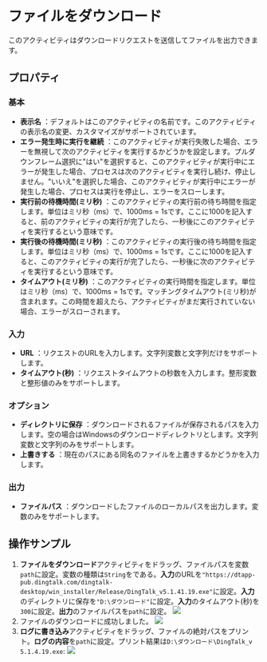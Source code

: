 # ファイルをダウンロード

このアクティビティはダウンロードリクエストを送信してファイルを出力できます。

## プロパティ

### 基本
- **表示名** ：デフォルトはこのアクティビティの名前です。このアクティビティの表示名の変更、カスタマイズがサポートされています。
- **エラー発生時に実行を継続** ：このアクティビティが実行失敗した場合、エラーを無視して次のアクティビティを実行するかどうかを設定します。プルダウンフレーム選択に"はい"を選択すると、このアクティビティが実行中にエラーが発生した場合、プロセスは次のアクティビティを実行し続け、停止しません。"いいえ"を選択した場合、このアクティビティが実行中にエラーが発生した場合、プロセスは実行を停止し、エラーをスローします。
- **実行前の待機時間(ミリ秒)** ：このアクティビティの実行前の待ち時間を指定します。単位はミリ秒（ms）で、1000ms = 1sです。ここに1000を記入すると、前のアクティビティの実行が完了したら、一秒後にこのアクティビティを実行するという意味です。
- **実行後の待機時間(ミリ秒)** ：このアクティビティの実行後の待ち時間を指定します。単位はミリ秒（ms）で、1000ms = 1sです。ここに1000を記入すると、このアクティビティの実行が完了したら、一秒後に次のアクティビティを実行するという意味です。
- **タイムアウト(ミリ秒)** ：このアクティビティの実行時間を指定します。単位はミリ秒（ms）で、1000ms = 1sです。マッチングタイムアウト(ミリ秒)が含まれます。この時間を超えたら、アクティビティがまだ実行されていない場合、エラーがスローされます。

### 入力

- **URL** ：リクエストのURLを入力します。文字列変数と文字列だけをサポートします。
- **タイムアウト(秒)** ：リクエストタイムアウトの秒数を入力します。整形変数と整形値のみをサポートします。

### オプション

- **ディレクトリに保存** ：ダウンロードされるファイルが保存されるパスを入力します。空の場合はWindowsのダウンロードディレクトリとします。文字列変数と文字列のみをサポートします。
- **上書きする** ：現在のパスにある同名のファイルを上書きするかどうかを入力します。

### 出力

- **ファイルパス** ：ダウンロードしたファイルのローカルパスを出力します。変数のみをサポートします。
## 操作サンプル
1. **ファイルをダウンロード**アクティビティをドラッグ、ファイルパスを変数`path`に設定。変数の種類は`String`をである。**入力**のURLを`"https://dtapp-pub.dingtalk.com/dingtalk-desktop/win_installer/Release/DingTalk_v5.1.41.19.exe"`に設定。**入力**のディレクトリに保存を`"D:\ダウンロード"`に設定。**入力**のタイムアウト(秒)を`300`に設定。**出力**のファイルパスを`path`に設定。
   ![](https://docimages.blob.core.chinacloudapi.cn/images/Activities/HTTPDownload1.png)
2. ファイルのダウンロードに成功しました。
   ![](https://docimages.blob.core.chinacloudapi.cn/images/Activities/HTTPDownload2.png)
3. **ログに書き込み**アクティビティをドラッグ、ファイルの絶対パスをプリント。**ログの内容**を`path`に設定。プリント結果は`D:\ダウンロード\DingTalk_v 5.1.4.19.exe`:
   ![](https://docimages.blob.core.chinacloudapi.cn/images/Activities/HTTPDownload3.png)
   